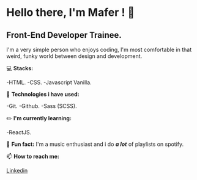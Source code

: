 # Hello there, I'm Mafer ! :elephant:
## Front-End Developer Trainee.

I'm a very simple person who enjoys coding, I'm most comfortable in that weird, funky world between design and development.


:computer: **Stacks:**

-HTML.
-CSS.
-Javascript Vanilla.


:nut_and_bolt: **Technologies i have used:**

-Git.
-Github.
-Sass (SCSS).


:pencil2: **I'm currently learning:**

-ReactJS.


:musical_note: **Fun fact:** I'm a music enthusiast and i do **_a lot_** of playlists on spotify.


📫 **How to reach me:**

[Linkedin](https://www.linkedin.com/in/mar%C3%ADa-fernanda-jim%C3%A9nez-8a33871b6/)
